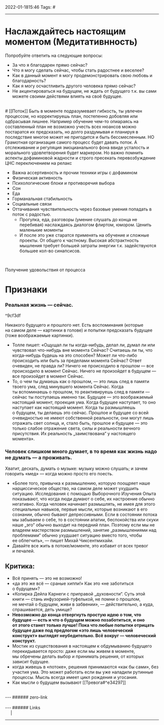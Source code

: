 2022-01-1815:46
Tags: #

---
# Наслаждайтесь настоящим моментом (Медитативнность)
Попробуйте ответить на следующие вопросы:

-   За что я благодарен прямо сейчас?
-   Что я могу сделать сейчас, чтобы стать радостнее и веселее?
-   Как в данный момент я могу продемонстрировать свою любовь и благодарность?
-   Как я могу осчастливить другого человека прямо сейчас?
- Не акцентироваться на будущем, не ждать от будущего т.к. вы сами можете своими действями влиять на своё будущее.
</br>
# [[Поток]]
Быть в моменте подразумевает гибкость, ты увлечен процессом, но корректируешь план, постепенно добовляя или одбрасывая лишнее. Например обучение чем-то опиараясь на составленный план не возможно учесть всех нюансов можно постаратся их предсказать, но долго раздумывая и планируя в последствие многое может не пригодится и быть бессмесленным. 
НО Грамотная организация самого процесс будет давать поток. А отслеживание 
 и регуляция эмоцианального фона ввиде усталость и морального удовлетворения будет маркером. Но важно помнить аспекты дофаминовой жадности и строго пресекать перевозбуждение ЦНС переключением на релакс  

- Важна ассертивность и прочии техники игры с дофамином
- Физическая активность
- Психологические блоки и противоречия выбора
- Сон
- Еда
- Горманальная стабильность
- Социальные связи
- Оттачивания чувствительность через базовые умения попадать в поток с радостью.
	- Прогулка, еда, разговоры (умение слушать до конца не перебивая) наслаждаясь диалогом флиртом, юмором. Ценить маленькие моменты
	- И после это уже старатся применять на обучение и сложные проекты. От общего к частному. Высокая абстрактность мышления требует большей затраты энергии т.к. задействуются большее кол-во синапсисов.   
</br>

Получение удовольствия от процесса

# Признаки
 ### Реальная жизнь — сейчас. 

^9cf3df

 Никакого будущего и прошлого нет. Есть воспоминания (которые на самом деле — картинки в голове) и попытки предсказать будущее (тоже воображаемые картинки).
 - Толле пишет: «Ощущал ли ты когда-нибудь, делал ли, думал ли или чувствовал что-нибудь вне момента Сейчас? Считаешь ли ты, что когда-нибудь будешь на это способен? Может ли что-либо происходить или быть за пределами момента Сейчас? Ответ очевиден, не правда ли? Ничего не происходило в прошлом — все происходило в момент Сейчас. Ничего не произойдет в будущем — все произойдет в момент Сейчас.
 - То, о чем ты думаешь как о прошлом, — это лишь след в памяти твоего ума, след минувшего момента Сейчас. Когда ты вспоминаешь о прошлом, то реактивируешь след в памяти — сейчас ты поступаешь именно так. Будущее — это воображаемый настоящий момент, проекция ума. Когда будущее наступает, то оно наступает как настоящий момент. Когда ты размышляешь о будущем, ты делаешь это сейчас. Прошлое и будущее со всей очевидностью не имеют собственной реальности, они могут лишь отражать свет солнца, и, стало быть, прошлое и будущее — это только слабое отражение света, силы и реальности вечного присутствия. Их реальность „заимствована“ у настоящего момента».

### Человек слишком много думает, в то время как жизнь надо не думать — а проживать. 
Хватит, дескать, думать о музыке: музыку можно слушать; и зачем говорить «мед» — когда можно просто его поесть.
- «Более того, привычка к размышлению, которую поощряет наше нарциссическое общество, на самом деле может ухудшить ситуацию. Исследования с помощью Выборочного Изучения Опыта показывают, что когда люди думают о себе, их настроение обычно негативно. Когда человек начинает размышлять, не имея для этого специальных навыков, первые мысли, которые возникают в его сознании, обычно бывают депрессивными. Если в состоянии потока мы забываем о себе, то в состоянии апатии, беспокойства или скуки наше „эго“ обычно выходит на передний план. Поэтому если мы не владеем мастерством размышлений, занятие „размышлениями над проблемами“ обычно ухудшает ситуацию вместо того, чтобы ее облегчить», — пишет Михай Чиксентмихайи.
- Давайте все жить в потоке/моменте, это избавит от всех тревог и печалей.

## Критика:
- Всё принять — это не возможно!
- «да это же всё — сраные хиппи!» Как это «не заботиться о будущем»? 
- «Копирка Дейла Карнеги с приправой „духовности“. Суть этой книги — стань инфузорией-туфелькой, не помни о прошлом, не мечтай о будущем, живи в забвении», — действительно, а куда, спрашивается, деть умище?
- **Невозможно до конца отвергнуть простую идею о том, что будущее — есть и что о будущем можно позаботиться, и оно от этого станет только лучше! Пока что любые попытки отрицать будущее даже под предлогом «это лишь человеческий конструкт» выглядят неубедительно. Всё вокруг — человеческий конструкт.**
- Мостик из существования в настоящем к обдумыванию будущего перекидывается просто: даже если мы живем в моменте, мы обречены делать выбор и принимать решения, от которых зависит будущее.
- когда живешь в «потоке», решения принимаются «как бы сами», без участия ума. Это может работать если вы уже наладили рутинные процессы. Мысль всегда имеет цикл рождения и угосания. 
- Как мысли о будущем вызывают [[Тревога#^e34297]]


</br>
---
###### zero-link </br>

</br>
---
###### Links </br>
 &emsp; | &emsp; 


---